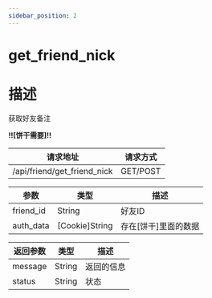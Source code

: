 ```yaml
---
sidebar_position: 2
---
```

# get_friend_nick
# 描述
获取好友备注

**!!\[饼干需要\]!!**

| 请求地址 | 请求方式 |
| --- | --- |
| /api/friend/get_friend_nick | GET/POST |


|参数|类型|描述|
|---|---|---|
|friend_id|String|好友ID|
|auth_data|\[Cookie\]String|存在\[饼干\]里面的数据|

|返回参数|类型|描述|
|---|---|---|
|message|String|返回的信息|
|status|String|状态|
